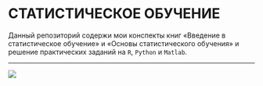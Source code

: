 # СТАТИСТИЧЕСКОЕ ОБУЧЕНИЕ 

Данный репозиторий содержи мои конспекты книг «Введение в статистическое обучение» и «Основы статистического обучения» и решение практических заданий на `R`, `Python` и `Matlab`.

---



<img src="https://render.githubusercontent.com/render/math?math=e^{i \pi} = -1">
